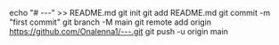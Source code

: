 echo "# ---" >> README.md
git init
git add README.md
git commit -m "first commit"
git branch -M main
git remote add origin https://github.com/Onalenna1/---.git
git push -u origin main
